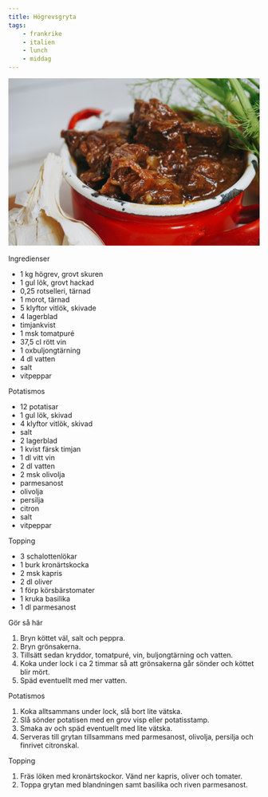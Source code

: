 ```yaml
---
title: Högrevsgryta
tags:
    - frankrike
    - italien
    - lunch
    - middag
---
```

![image](/img/nöt/högrevsgryta.jpg)

Ingredienser

- 1 kg högrev, grovt skuren
- 1 gul lök, grovt hackad
- 0,25 rotselleri, tärnad
- 1 morot, tärnad
- 5 klyftor vitlök, skivade
- 4 lagerblad
- timjankvist
- 1 msk tomatpuré
- 37,5 cl rött vin
- 1 oxbuljongtärning
- 4 dl vatten
- salt
- vitpeppar

Potatismos

- 12 potatisar
- 1 gul lök, skivad
- 4 klyftor vitlök, skivad
- salt
- 2 lagerblad
- 1 kvist färsk timjan
- 1 dl vitt vin
- 2 dl vatten
- 2 msk olivolja
- parmesanost
- olivolja
- persilja
- citron
- salt
- vitpeppar

Topping

- 3 schalottenlökar
- 1 burk kronärtskocka
- 2 msk kapris
- 2 dl oliver
- 1 förp körsbärstomater
- 1 kruka basilika
- 1 dl parmesanost

Gör så här

1. Bryn köttet väl, salt och peppra.
2. Bryn grönsakerna.
3. Tillsätt sedan kryddor, tomatpuré, vin, buljongtärning och vatten.
4. Koka under lock i ca 2 timmar så att grönsakerna går sönder och köttet blir mört.
5. Späd eventuellt med mer vatten.

Potatismos

1. Koka alltsammans under lock, slå bort lite vätska.
2. Slå sönder potatisen med en grov visp eller potatisstamp.
3. Smaka av och späd eventuellt med lite vätska.
4. Serveras till grytan tillsammans med parmesanost, olivolja, persilja och finrivet citronskal.

Topping

1. Fräs löken med kronärtskockor. Vänd ner kapris, oliver och tomater.
2. Toppa grytan med blandningen samt basilika och riven parmesanost.
